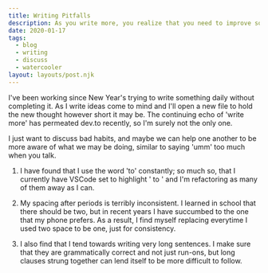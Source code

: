 ```yaml
---  
title: Writing Pitfalls  
description: As you write more, you realize that you need to improve some things.  
date: 2020-01-17  
tags:  
  - blog  
  - writing
  - discuss
  - watercooler  
layout: layouts/post.njk  
---  
```


I've been working since New Year's trying to write something daily without completing it. As I write ideas come to mind and I'll open a new file to hold the new thought however short it may be. The continuing echo of 'write more' has permeated dev.to recently, so I'm surely not the only one. 

I just want to discuss bad habits, and maybe we can help one another to be more aware of what we may be doing, similar to saying 'umm' too much when you talk.

1. I have found that I use the word 'to' constantly; so much so, that I currently have VSCode set to highlight ' to ' and I'm refactoring as many of them away as I can.

2. My spacing after periods is terribly inconsistent.  I learned in school that there should be two, but in recent years I have succumbed to the one that my phone prefers. As a result, I find myself replacing everytime I used two space to be one, just for consistency. 

3. I also find that I tend towards writing very long sentences. I make sure that they are grammatically correct and not just run-ons, but long clauses strung together can lend itself to be more difficult to follow. 

